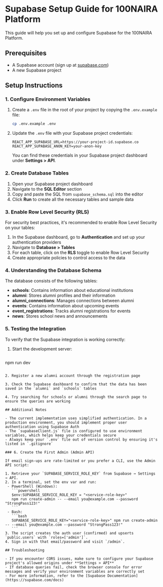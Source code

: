 # Supabase Setup Guide for 100NAIRA Platform

This guide will help you set up and configure Supabase for the 100NAIRA Platform.

## Prerequisites

- A Supabase account (sign up at [supabase.com](https://supabase.com))
- A new Supabase project

## Setup Instructions

### 1. Configure Environment Variables

1. Create a `.env` file in the root of your project by copying the `.env.example` file:
   ```bash
   cp .env.example .env
   ```

2. Update the `.env` file with your Supabase project credentials:
   ```
   REACT_APP_SUPABASE_URL=https://your-project-id.supabase.co
   REACT_APP_SUPABASE_ANON_KEY=your-anon-key
   ```

   You can find these credentials in your Supabase project dashboard under **Settings > API**.

### 2. Create Database Tables

1. Open your Supabase project dashboard
2. Navigate to the **SQL Editor** section
3. Copy and paste the SQL from `supabase_schema.sql` into the editor
4. Click **Run** to create all the necessary tables and sample data

### 3. Enable Row Level Security (RLS)

For security best practices, it's recommended to enable Row Level Security on your tables:

1. In the Supabase dashboard, go to **Authentication** and set up your authentication providers
2. Navigate to **Database > Tables**
3. For each table, click on the **RLS** toggle to enable Row Level Security
4. Create appropriate policies to control access to the data

### 4. Understanding the Database Schema

The database consists of the following tables:

- **schools**: Contains information about educational institutions
- **alumni**: Stores alumni profiles and their information
- **alumni_connections**: Manages connections between alumni
- **events**: Contains information about upcoming events
- **event_registrations**: Tracks alumni registrations for events
- **news**: Stores school news and announcements

### 5. Testing the Integration

To verify that the Supabase integration is working correctly:

1. Start the development server:
   ```bash
  npm run dev
  ```

2. Register a new alumni account through the registration page

3. Check the Supabase dashboard to confirm that the data has been saved in the `alumni` and `schools` tables

4. Try searching for schools or alumni through the search page to ensure the queries are working

## Additional Notes

- The current implementation uses simplified authentication. In a production environment, you should implement proper user authentication using Supabase Auth
- The `supabaseClient.js` file is configured to use environment variables, which helps keep your credentials secure
- Always keep your `.env` file out of version control by ensuring it's listed in `.gitignore`

### 6. Create the First Admin (Admin API)

If email sign-ups are rate-limited or you prefer a CLI, use the Admin API script:

1. Retrieve your `SUPABASE_SERVICE_ROLE_KEY` from Supabase → Settings → API.
2. In a terminal, set the env var and run:
   - PowerShell (Windows):
     ```powershell
     $env:SUPABASE_SERVICE_ROLE_KEY = "<service-role-key>"
     npm run create-admin -- --email you@example.com --password "StrongPass123!"
     ```
   - Bash:
     ```bash
     SUPABASE_SERVICE_ROLE_KEY="<service-role-key>" npm run create-admin -- --email you@example.com --password "StrongPass123!"
     ```
3. The script creates the auth user (confirmed) and upserts `public.users` with `roles=['admin']`.
4. Sign in with that email/password and visit `/admin`.

## Troubleshooting

- If you encounter CORS issues, make sure to configure your Supabase project's allowed origins under **Settings > API**
- If database queries fail, check the browser console for error messages and verify your environment variables are correctly set
- For more information, refer to the [Supabase Documentation](https://supabase.com/docs)